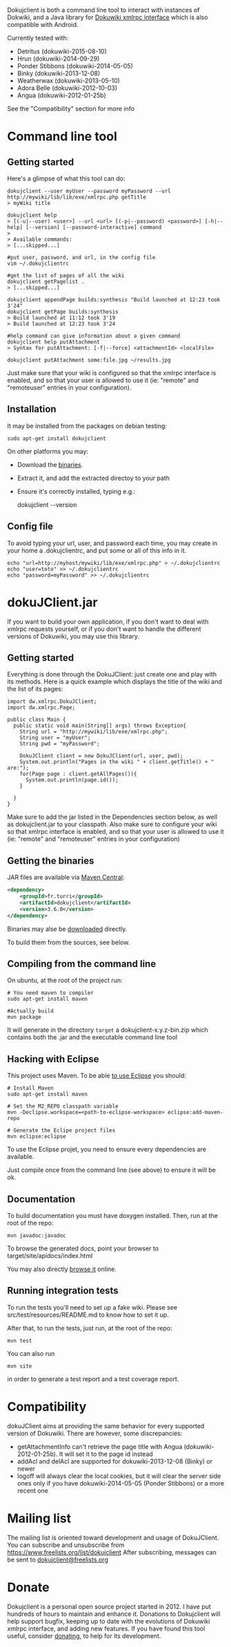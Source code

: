 Dokujclient is both a command line tool to interact with instances of Dokwiki,
and a Java library for [Dokuwiki xmlrpc interface](https://www.dokuwiki.org/devel:xmlrpc)
which is also compatible with Android.

Currently tested with:
* Detritus        (dokuwiki-2015-08-10)
* Hrun            (dokuwiki-2014-09-29)
* Ponder Stibbons (dokuwiki-2014-05-05)
* Binky           (dokuwiki-2013-12-08)
* Weatherwax      (dokuwiki-2013-05-10)
* Adora Belle     (dokuwiki-2012-10-03)
* Angua           (dokuwiki-2012-01-25b)

See the "Compatibility" section for more info

Command line tool
=================

Getting started
---------------

Here's a glimpse of what this tool can do:

    dokujclient --user myUser --password myPassword --url http://mywiki/lib/lib/exe/xmlrpc.php getTitle
    > myWiki title

    dokujclient help
    > [(-u|--user) <user>] --url <url> [(-p|--password) <password>] [-h|--help] [--version] [--password-interactive] command
    >
    > Available commands:
    > [...skipped...]

    #put user, password, and url, in the config file
    vim ~/.dokujclientrc

    #get the list of pages of all the wiki
    dokujclient getPagelist .
    > [...skipped...]

    dokujclient appendPage builds:synthesis "Build launched at 12:23 took 3'24"
    dokujclient getPage builds:synthesis
    > Build launched at 11:12 took 3'19
    > Build launched at 12:23 took 3'24

    #help command can give information about a given command
    dokujclient help putAttachment
    > Syntax for putAttachment: [-f|--force] <attachmentId> <localFile>

    dokujclient putAttachment some:file.jpg ~/results.jpg

Just make sure that your wiki is configured so that the xmlrpc interface is enabled, and so that your user is allowed to use it (ie: "remote" and "remoteuser" entries in your configuration).

Installation
------------
It may be installed from the packages on debian testing:

    sudo apt-get install dokujclient

On other platforms you may:
* Download the [binaries](http://turri.fr/dokujclient).
* Extract it, and add the extracted directoy to your path
* Ensure it's correctly installed, typing e.g.:

    dokujclient --version

Config file
-----------
To avoid typing your url, user, and password each time, you may create in your home a .dokujclientrc,
and put some or all of this info in it.

    echo "url=http://myhost/mywiki/lib/exe/xmlrpc.php" > ~/.dokujclientrc
    echo "user=toto" >> ~/.dokujclientrc
    echo "password=myPassword" >> ~/.dokujclientrc


dokuJClient.jar
==========

If you want to build your own application, if you don't want to deal with xmlrpc requests yourself,
or if you don't want to handle the different versions of Dokuwiki, you may use this library.

Getting started
---------------
Everything is done through the DokuJClient: just create one and play with its methods.
Here is a quick example which displays the title of the wiki and the list of its pages:

    import dw.xmlrpc.DokuJClient;
    import dw.xmlrpc.Page;

    public class Main {
      public static void main(String[] args) throws Exception{
        String url = "http://mywiki/lib/exe/xmlrpc.php";
        String user = "myUser";
        String pwd = "myPassword";

        DokuJClient client = new DokuJClient(url, user, pwd);
        System.out.println("Pages in the wiki " + client.getTitle() + " are:");
        for(Page page : client.getAllPages()){
          System.out.println(page.id());
        }

      }
    }

Make sure to add the jar listed in the Dependencies section below, as well as dokujclient.jar to your classpath.
Also make sure to configure your wiki so that xmlrpc interface is enabled, and so that your user is
allowed to use it (ie: "remote" and "remoteuser" entries in your configuration)

Getting the binaries
--------------------
JAR files are available via [Maven Central](http://repo1.maven.org/maven2/fr/turri/):

```xml
<dependency>
    <groupId>fr.turri</groupId>
    <artifactId>dokujclient</artifactId>
    <version>3.6.0</version>
</dependency>
```

Binaries may alse be [downloaded](http://turri.fr/dokujclient) directly.

To build them from the sources, see below.

Compiling from the command line
-------------------------------

On ubuntu, at the root of the project run:

    # You need maven to compiler
    sudo apt-get install maven

    #Actually build
    mvn package

It will generate in the directory `target` a dokujclient-x.y.z-bin.zip which contains
both the .jar and the executable command line tool


Hacking with Eclipse
--------------------

This project uses Maven. To be able [to use Eclipse](http://maven.apache.org/guides/mini/guide-ide-eclipse.html) you should:

    # Install Maven
    sudo apt-get install maven

    # Set the M2_REPO classpath variable
    mvn -Declipse.workspace=<path-to-eclipse-workspace> eclipse:add-maven-repo

    # Generate the Eclipe project files
    mvn eclipse:eclipse

To use the Eclipse projet, you need to ensure every dependencies are available.

Just compile once from the command line (see above) to ensure it will be ok.

Documentation
------------

To build documentation you must have doxygen installed. Then, run at the root of the repo:

    mvn javadoc:javadoc

To browse the generated docs, point your browser to target/site/apidocs/index.html

You may also directly [browse it](http://turri.fr/dokujclient/doc) online.


Running integration tests
--------------------------
To run the tests you'll need to set up a fake wiki.
Please see src/test/resources/README.md to know how to set it up.


After that, to run the tests, just run, at the root of the repo:

    mvn test


You can also run

    mvn site

in order to generate a test report and a test coverage report.

Compatibility
=============
dokuJClient aims at providing the same behavior for every supported version of Dokuwiki.
There are however, some discrepancies:

* getAttachmentInfo can't retrieve the page title with Angua (dokuwiki-2012-01-25b). It will set it to the page id instead
* addAcl and delAcl are supported for dokuwiki-2013-12-08 (Binky) or newer
* logoff will always clear the local cookies, but it will clear the server side ones only if you have dokuwiki-2014-05-05 (Ponder Stibbons) or a more recent one

Mailing list
============
The mailing list is oriented toward development and usage of DokuJClient. You can subscribe and unsubscribe from https://www.freelists.org/list/dokujclient
After subscribing, messages can be sent to dokujclient@freelists.org

Donate
======
Dokujclient is a personal open source project started in 2012. I have put hundreds of hours to maintain and enhance it. Donations to Dokujclient will help support bugfix, keeping  up to date with the evolutions of Dokuwiki xmlrpc interface, and adding new features. If you have found this tool  useful, consider [donating](https://pledgie.com/campaigns/29371), to help for its development.
